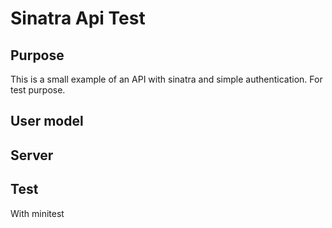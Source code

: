 # Sinatra Api Test

## Purpose

This is a small example of an API with sinatra and simple authentication. For test purpose.

## User model

## Server


## Test

With minitest
